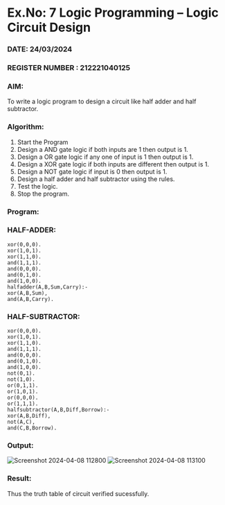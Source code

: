 # Ex.No: 7  Logic Programming –  Logic Circuit Design
### DATE: 24/03/2024                                                                       
### REGISTER NUMBER : 212221040125
### AIM: 
To write a logic program to design a circuit like half adder and half subtractor.
###  Algorithm:
1. Start the Program
2. Design a AND gate logic if both inputs are 1 then output is 1.
3. Design a OR gate logic if any one of input is 1 then output is 1.
4. Design a XOR gate logic if both inputs are different then output is 1.
5. Design a NOT gate logic if input is 0 then output is 1.
6. Design a half adder and half subtractor using the rules.
7. Test the logic.
8. Stop the program.

### Program:
### HALF-ADDER:
```
xor(0,0,0).
xor(1,0,1).
xor(1,1,0).
and(1,1,1).
and(0,0,0).
and(0,1,0).
and(1,0,0).
halfadder(A,B,Sum,Carry):-
xor(A,B,Sum),
and(A,B,Carry).
```
### HALF-SUBTRACTOR:
```
xor(0,0,0).
xor(1,0,1).
xor(1,1,0).
and(1,1,1).
and(0,0,0).
and(0,1,0).
and(1,0,0).
not(0,1).
not(1,0).
or(0,1,1).
or(1,0,1).
or(0,0,0).
or(1,1,1).
halfsubtractor(A,B,Diff,Borrow):-
xor(A,B,Diff),
not(A,C),
and(C,B,Borrow).
```
### Output:
![Screenshot 2024-04-08 112800](https://github.com/pragalyaashree/AI_Lab_2023-24/assets/128135934/f6c51688-d869-48a5-aae5-81e82d2de347)
![Screenshot 2024-04-08 113100](https://github.com/pragalyaashree/AI_Lab_2023-24/assets/128135934/6c4625e9-8f98-49d2-b44c-4870eb461ced)


### Result:
Thus the truth table of circuit verified sucessfully.
